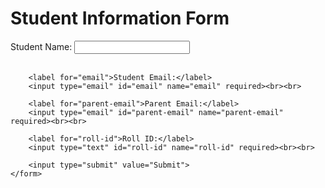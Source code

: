 <!DOCTYPE html>
<html>
<head>
	<title>Student Information Form</title>
</head>
<body>
	<h1>Student Information Form</h1>
	<form action="submit.php" method="post">
		<label for="name">Student Name:</label>
		<input type="text" id="name" name="name" required><br><br>
		
		<label for="email">Student Email:</label>
		<input type="email" id="email" name="email" required><br><br>
		
		<label for="parent-email">Parent Email:</label>
		<input type="email" id="parent-email" name="parent-email" required><br><br>
		
		<label for="roll-id">Roll ID:</label>
		<input type="text" id="roll-id" name="roll-id" required><br><br>
		
		<input type="submit" value="Submit">
	</form>
</body>
</html>

